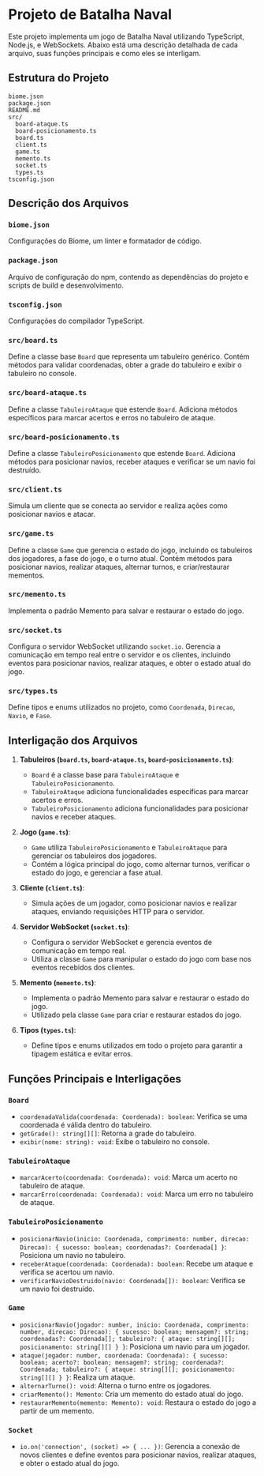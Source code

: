 # Projeto de Batalha Naval

Este projeto implementa um jogo de Batalha Naval utilizando TypeScript, Node.js, e WebSockets. Abaixo está uma descrição detalhada de cada arquivo, suas funções principais e como eles se interligam.

## Estrutura do Projeto
```
biome.json
package.json
README.md
src/
  board-ataque.ts
  board-posicionamento.ts
  board.ts
  client.ts
  game.ts
  memento.ts
  socket.ts
  types.ts
tsconfig.json
```

## Descrição dos Arquivos

### `biome.json`
Configurações do Biome, um linter e formatador de código.

### `package.json`
Arquivo de configuração do npm, contendo as dependências do projeto e scripts de build e desenvolvimento.

### `tsconfig.json`
Configurações do compilador TypeScript.

### `src/board.ts`
Define a classe base `Board` que representa um tabuleiro genérico. Contém métodos para validar coordenadas, obter a grade do tabuleiro e exibir o tabuleiro no console.

### `src/board-ataque.ts`
Define a classe `TabuleiroAtaque` que estende `Board`. Adiciona métodos específicos para marcar acertos e erros no tabuleiro de ataque.

### `src/board-posicionamento.ts`
Define a classe `TabuleiroPosicionamento` que estende `Board`. Adiciona métodos para posicionar navios, receber ataques e verificar se um navio foi destruído.

### `src/client.ts`
Simula um cliente que se conecta ao servidor e realiza ações como posicionar navios e atacar.

### `src/game.ts`
Define a classe `Game` que gerencia o estado do jogo, incluindo os tabuleiros dos jogadores, a fase do jogo, e o turno atual. Contém métodos para posicionar navios, realizar ataques, alternar turnos, e criar/restaurar mementos.

### `src/memento.ts`
Implementa o padrão Memento para salvar e restaurar o estado do jogo.

### `src/socket.ts`
Configura o servidor WebSocket utilizando `socket.io`. Gerencia a comunicação em tempo real entre o servidor e os clientes, incluindo eventos para posicionar navios, realizar ataques, e obter o estado atual do jogo.

### `src/types.ts`
Define tipos e enums utilizados no projeto, como `Coordenada`, `Direcao`, `Navio`, e `Fase`.

## Interligação dos Arquivos

1. **Tabuleiros (`board.ts`, `board-ataque.ts`, `board-posicionamento.ts`)**:
   - `Board` é a classe base para `TabuleiroAtaque` e `TabuleiroPosicionamento`.
   - `TabuleiroAtaque` adiciona funcionalidades específicas para marcar acertos e erros.
   - `TabuleiroPosicionamento` adiciona funcionalidades para posicionar navios e receber ataques.

2. **Jogo (`game.ts`)**:
   - `Game` utiliza `TabuleiroPosicionamento` e `TabuleiroAtaque` para gerenciar os tabuleiros dos jogadores.
   - Contém a lógica principal do jogo, como alternar turnos, verificar o estado do jogo, e gerenciar a fase atual.

3. **Cliente (`client.ts`)**:
   - Simula ações de um jogador, como posicionar navios e realizar ataques, enviando requisições HTTP para o servidor.

4. **Servidor WebSocket (`socket.ts`)**:
   - Configura o servidor WebSocket e gerencia eventos de comunicação em tempo real.
   - Utiliza a classe `Game` para manipular o estado do jogo com base nos eventos recebidos dos clientes.

5. **Memento (`memento.ts`)**:
   - Implementa o padrão Memento para salvar e restaurar o estado do jogo.
   - Utilizado pela classe `Game` para criar e restaurar estados do jogo.

6. **Tipos (`types.ts`)**:
   - Define tipos e enums utilizados em todo o projeto para garantir a tipagem estática e evitar erros.

## Funções Principais e Interligações

### `Board`
- `coordenadaValida(coordenada: Coordenada): boolean`: Verifica se uma coordenada é válida dentro do tabuleiro.
- `getGrade(): string[][]`: Retorna a grade do tabuleiro.
- `exibir(nome: string): void`: Exibe o tabuleiro no console.

### `TabuleiroAtaque`
- `marcarAcerto(coordenada: Coordenada): void`: Marca um acerto no tabuleiro de ataque.
- `marcarErro(coordenada: Coordenada): void`: Marca um erro no tabuleiro de ataque.

### `TabuleiroPosicionamento`
- `posicionarNavio(inicio: Coordenada, comprimento: number, direcao: Direcao): { sucesso: boolean; coordenadas?: Coordenada[] }`: Posiciona um navio no tabuleiro.
- `receberAtaque(coordenada: Coordenada): boolean`: Recebe um ataque e verifica se acertou um navio.
- `verificarNavioDestruido(navio: Coordenada[]): boolean`: Verifica se um navio foi destruído.

### `Game`
- `posicionarNavio(jogador: number, inicio: Coordenada, comprimento: number, direcao: Direcao): { sucesso: boolean; mensagem?: string; coordenadas?: Coordenada[]; tabuleiro?: { ataque: string[][]; posicionamento: string[][] } }`: Posiciona um navio para um jogador.
- `ataque(jogador: number, coordenada: Coordenada): { sucesso: boolean; acerto?: boolean; mensagem?: string; coordenada?: Coordenada; tabuleiro?: { ataque: string[][]; posicionamento: string[][] } }`: Realiza um ataque.
- `alternarTurno(): void`: Alterna o turno entre os jogadores.
- `criarMemento(): Memento`: Cria um memento do estado atual do jogo.
- `restaurarMemento(memento: Memento): void`: Restaura o estado do jogo a partir de um memento.

### `Socket`
- `io.on('connection', (socket) => { ... })`: Gerencia a conexão de novos clientes e define eventos para posicionar navios, realizar ataques, e obter o estado atual do jogo.
